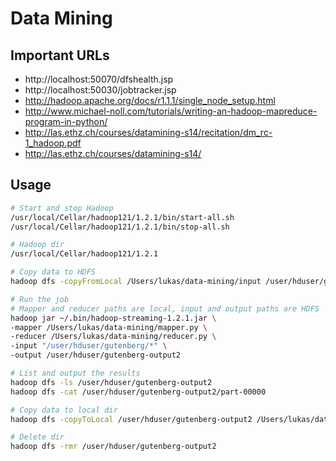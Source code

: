 Data Mining
===========

Important URLs
--------------

* http://localhost:50070/dfshealth.jsp
* http://localhost:50030/jobtracker.jsp
* http://hadoop.apache.org/docs/r1.1.1/single_node_setup.html
* http://www.michael-noll.com/tutorials/writing-an-hadoop-mapreduce-program-in-python/
* http://las.ethz.ch/courses/datamining-s14/recitation/dm_rc-1_hadoop.pdf
* http://las.ethz.ch/courses/datamining-s14/

Usage
-----

```sh
# Start and stop Hadoop
/usr/local/Cellar/hadoop121/1.2.1/bin/start-all.sh
/usr/local/Cellar/hadoop121/1.2.1/bin/stop-all.sh

# Hadoop dir
/usr/local/Cellar/hadoop121/1.2.1

# Copy data to HDFS
hadoop dfs -copyFromLocal /Users/lukas/data-mining/input /user/hduser/gutenberg

# Run the job
# Mapper and reducer paths are local, input and output paths are HDFS
hadoop jar ~/.bin/hadoop-streaming-1.2.1.jar \
-mapper /Users/lukas/data-mining/mapper.py \
-reducer /Users/lukas/data-mining/reducer.py \
-input "/user/hduser/gutenberg/*" \
-output /user/hduser/gutenberg-output2

# List and output the results
hadoop dfs -ls /user/hduser/gutenberg-output2
hadoop dfs -cat /user/hduser/gutenberg-output2/part-00000

# Copy data to local dir
hadoop dfs -copyToLocal /user/hduser/gutenberg-output2 /Users/lukas/data-mining/output

# Delete dir
hadoop dfs -rmr /user/hduser/gutenberg-output2
```

